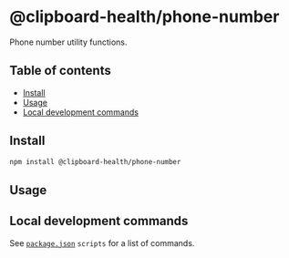# @clipboard-health/phone-number <!-- omit from toc -->

Phone number utility functions.

## Table of contents <!-- omit from toc -->

- [Install](#install)
- [Usage](#usage)
- [Local development commands](#local-development-commands)

## Install

```bash
npm install @clipboard-health/phone-number
```

## Usage

## Local development commands

See [`package.json`](./package.json) `scripts` for a list of commands.
